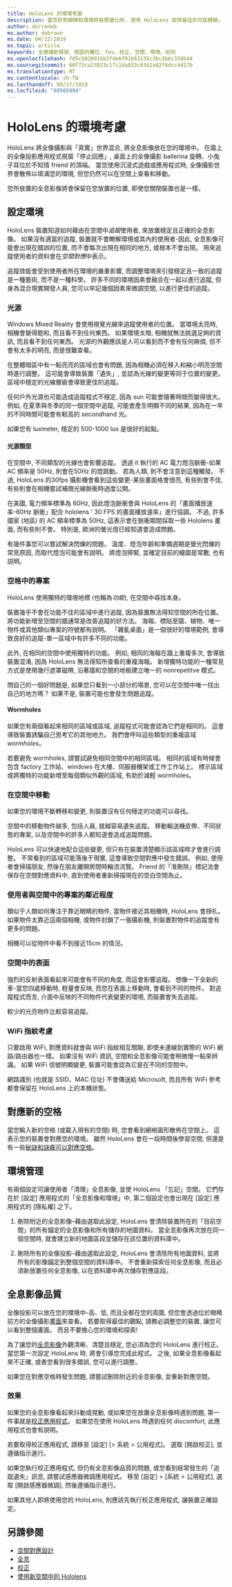 ```yaml
---
title: HoloLens 的環境考慮
description: 當您針對眼睛和環境將裝置優化時, 使用 HoloLens 取得最佳的可能體驗。 許多不同的環境因素會融合在一起以進行追蹤, 但身為混合現實開發人員, 您可以牢記幾個因素來微調空間, 以獲得更好的全息影像。
author: dorreneb
ms.author: dobrown
ms.date: 04/22/2019
ms.topic: article
keywords: 全像攝影框架、視圖的欄位、fov、校正、空間、環境、如何
ms.openlocfilehash: fd5c5020916b3fde6f91663135c3bc2b6c334b44
ms.sourcegitcommit: 60f73ca23023c17c1da833c83d2a02f4dcc4d17b
ms.translationtype: MT
ms.contentlocale: zh-TW
ms.lasthandoff: 08/17/2019
ms.locfileid: "69565994"
---
```

# <a name="environment-considerations-for-hololens"></a>HoloLens 的環境考慮

HoloLens 將全像攝影與「真實」世界混合, 將全息影像放在您的環境中。 在牆上的全像投影應用程式視窗「停止回應」, 桌面上的全像攝影 ballerina 旋轉、小兔子耳位於不知情 friend 的頂端。 當您使用沉浸式遊戲或應用程式時, 全像攝影世界會散佈以填滿您的環境, 但您仍然可以在空間上查看和移動。

您所放置的全息影像將會保留在您放置的位置, 即使您關閉裝置也是一樣。 

## <a name="setting-up-an-environment"></a>設定環境

HoloLens 裝置知道如何藉由在空間中*追蹤*使用者, 來放置穩定且正確的全息影像。 如果沒有適當的追蹤, 裝置就不會瞭解環境或其內的使用者-因此, 全息影像可能會出現在錯誤的位置, 而不會每次出現在相同的地方, 或根本不會出現。 用來追蹤使用者的資料會在*空間對應*中表示。 

追蹤效能會受到使用者所在環境的嚴重影響, 而調整環境來引發穩定且一致的追蹤是一種藝術, 而不是一種科學。 許多不同的環境因素會融合在一起以進行追蹤, 但身為混合現實開發人員, 您可以牢記幾個因素來微調空間, 以進行更佳的追蹤。
 
### <a name="lighting"></a>光源
Windows Mixed Reality 會使用視覺光線來追蹤使用者的位置。 當環境太亮時, 相機會變得飽和, 而且看不到任何東西。 如果環境太暗, 相機就無法挑選足夠的資訊, 而且看不到任何東西。 光源的外觀應該是人可以看到而不會有任何麻煩, 但不會有太多的明亮, 而是很難查看。

在整體暗區中有一點亮亮的區域也會有問題, 因為相機必須在移入和縮小明亮空間時進行調整。 這可能會導致裝置「遺失」, 並認為光線的變更等同于位置的變更。 區域中穩定的光線層級會導致更佳的追蹤。

任何戶外光源也可能造成追蹤程式不穩定, 因為 sun 可能會隨著時間而變得很大。 例如, 在夏季與冬季的同一個空間中追蹤, 可能會產生明顯不同的結果, 因為在一年的不同時間可能會有較高的 secondhand 光。

如果您有 luxmeter, 穩定的 500-1000 lux 是很好的起點。 

#### <a name="types-of-lighting"></a>光源類型
在空間中, 不同類型的光線也會影響追蹤。 透過 it 執行的 AC 電力燈泡脈衝-如果 AC 頻率是 50Hz, 則會在50Hz 的燈跳動。 若為人類, 則不會注意到這種觸發。 不過, HoloLens 的30fps 攝影機會看到這些變更-某些畫面格會很亮, 有些則會不佳, 有些則會在相機嘗試補償光線脈衝時過度公開。

在美國, 電力頻率標準為 60Hz, 因此燈泡脈衝會與 HoloLens 的「畫面播放速率-60Hz 脈衝」配合 hololens ' 30 FPS 的畫面播放速率」進行協調。 不過, 許多國家 (地區) 的 AC 頻率標準為 50Hz, 這表示會在脈衝期間採取一些 Hololens 畫面, 而有些則不會。 特別是, 歐洲的螢光燈已經知道會造成問題。 

有幾件事您可以嘗試解決閃爍的問題。 溫度、燈泡年齡和準備週期是螢光閃爍的常見原因, 而取代燈泡可能會有説明。 將燈泡擰緊, 並確定目前的繪圖是常數, 也有説明。 

### <a name="items-in-a-space"></a>空格中的專案
HoloLens 使用獨特的環境地標 (也稱為*功能*), 在空間中尋找本身。 

裝置幾乎不會在功能不佳的區域中進行追蹤, 因為裝置無法得知空間的所在位置。 將功能新增至空間的牆通常是改善追蹤的好方法。 海報、標貼至牆、植物、唯一物件或其他類似專案的符號都有説明。 「雜亂桌面」是一個很好的環境範例, 會導致良好的追蹤-單一區域中有許多不同的功能。 

此外, 在相同的空間中使用獨特的功能。 例如, 相同的海報在牆上重複多次, 會導致裝置混淆, 因為 HoloLens 無法得知所查看的重複海報。 新增獨特功能的一種常見方式是使用幾行遮罩磁帶, 沿著牆和空間的地板建立唯一的 nonrepetitve 模式。 

問自己的一個好問題是, 如果您只看到一小部分的場景, 您可以在空間中唯一找出自己的地方嗎？ 如果不是, 裝置可能也會發生問題追蹤。

#### <a name="wormholes"></a>Wormholes
如果您有兩個看起來相同的區域或區域, 追蹤程式可能會認為它們是相同的。 這會導致裝置誘騙自己思考它的其他地方。 我們會呼叫這些類型的重複區域*wormholes*。 

若要避免 wormholes, 請嘗試避免相同空間中的相同區域。 相同的區域有時候會包含 factory 工作站、windows 在大樓、伺服器機架或工作工作站上。 標示區域或將獨特的功能新增至每個類似外觀的區域, 有助於減輕 wormholes。
 
### <a name="movement-in-a-space"></a>在空間中移動
如果您的環境不斷轉移和變更, 則裝置沒有任何穩定的功能可以尋找。 

空間中的移動物件越多, 包括人員, 就越容易遺失追蹤。 移動輸送機皮帶、不同狀態的專案, 以及空間中的許多人都知道會造成追蹤問題。

HoloLens 可以快速地配合這些變更, 但只有在裝置清楚顯示該區域時才會進行調整。 不常看到的區域可能落後于現實, 這會導致空間對應中發生錯誤。 例如, 使用者會掃描朋友, 然後在朋友離開房間時輪流流覽。 Friend 的「准刪除」標記法會保存在空間對應資料中, 直到使用者重新掃描現在的空白空間為止。
 
### <a name="proximity-of-the-user-to-items-in-the-space"></a>使用者與空間中的專案的鄰近程度
類似于人類如何專注于靠近眼睛的物件, 當物件接近其相機時, HoloLens 會掙扎。 如果物件太靠近這兩個相機, 或物件封鎖了一張攝影機, 則裝置對物件的追蹤會有更多的問題。 

相機可以從物件中看不到接近15cm 的情況。
 
### <a name="surfaces-in-a-space"></a>空間中的表面
強烈的反射表面看起來可能會有不同的角度, 而這會影響追蹤。 想像一下全新的車-當您四處移動時, 輕量會反映, 而您在表面上移動時, 會看到不同的物件。 對追蹤程式而言, 介面中反映的不同物件代表變更的環境, 而裝置會失去追蹤。

較少的光亮物件比較容易追蹤。

### <a name="wifi-fingerprint-considerations"></a>WiFi 指紋考慮
只要啟用 WiFi, 對應資料就會與 WiFi 指紋相互關聯, 即使未連線到實際的 WiFi 網路/路由器也一樣。 如果沒有 WiFi 資訊, 空間和全息影像可能會稍微慢一點來辨識。 如果 WiFi 信號明顯變更, 裝置可能會認為它是在不同的空間中。

網路識別 (也就是 SSID、MAC 位址) 不會傳送給 Microsoft, 而且所有 WiFi 參考都會保留在 HoloLens 上的本機狀態。

## <a name="mapping-new-spaces"></a>對應新的空格
當您輸入新的空格 (或載入現有的空間) 時, 您會看到網格圖形散佈在空間上。 這表示您的裝置會對應您的環境。 雖然 HoloLens 會在一段時間後學習空間, 但還是有一些[秘訣和訣竅可以對應空格](use-hololens-in-new-spaces.md)。 

## <a name="environment-management"></a>環境管理
有兩個設定可讓使用者「清理」全息影像, 並使 HoloLens 「忘記」空間。  它們存在於 [設定] 應用程式的「全息影像和環境」中, 第二個設定也會出現在 [設定] 應用程式的 [隱私權] 之下。

1.  刪除附近的全息影像–藉由選取此設定, HoloLens 會清除裝置所在的「目前空間」的所有錨定的全息影像和所有儲存的地圖資料。  當全息影像再次放在同一個空間時, 就會建立新的地圖區段並儲存在該位置的資料庫中。

2.  刪除所有的全像投影–藉由選取此設定, HoloLens 會清除所有地圖資料, 並將所有的影像錨定到整個空間的資料庫中。  不會重新探索任何全息影像, 而且必須新放置任何全息影像, 以在資料庫中再次儲存對應區段。


## <a name="hologram-quality"></a>全息影像品質

全像投影可以放在您的環境中-高、低, 而且全都在您的周圍, 但您會透過位於眼睛前方的全像攝影[畫面](holographic-frame.md)來查看。 若要取得最佳的觀點, 請務必調整您的裝置, 讓您可以看到整個畫面。 而且不要擔心您的環境和探索!

為了讓您的[全息影像](hologram.md)外觀清晰、清楚且穩定, 您必須為您的 HoloLens 進行校正。 當您第一次設定 HoloLens 時, 將會引導您完成此程式。 之後, 如果全息影像看起來不正確, 或者您看到很多錯誤, 您可以進行調整。

如果您在對應空格時發生問題, 請嘗試刪除附近的全息影像, 並重新對應空間。

### <a name="calibration"></a>效果

如果您的全息影像看起來抖動或晃動, 或如果您在放置全息影像時遇到問題, 第一件事就是[校正應用程式](calibration.md)。 如果您在使用 HoloLens 時遇到任何 discomfort, 此應用程式也會有説明。

若要取得校正應用程式, 請移至 [設定] [> 系統 > 公用程式]。 選取 [開啟校正], 並遵循指示進行。

如果您執行校正應用程式, 但仍有全息影像品質的問題, 或您看到經常發生的「追蹤遺失」訊息, 請嘗試感應器微調應用程式。 移至 [設定] > [系統 > 公用程式], 選取 [開啟感應器微調], 然後遵循指示進行。

如果其他人即將使用您的 HoloLens, 則應該先執行校正應用程式, 讓裝置正確設定。

## <a name="see-also"></a>另請參閱
* [空間對應設計](spatial-mapping-design.md)
* [全息](hologram.md)
* [校正](calibration.md)
* [使用新空間中的 Hololens](use-hololens-in-new-spaces.md)
